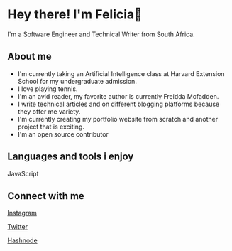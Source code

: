 
   
<h1>Hey there! I'm Felicia👋</h1>
<p>I'm a Software Engineer and Technical Writer from South Africa.</p>

<h2>About me</h2>
<ul>
<li>I'm currently taking an Artificial Intelligence class at Harvard Extension School for my undergraduate admission.</li>
<li>I love playing tennis.</li>
<li>I'm an avid reader, my favorite author is currently Freidda Mcfadden.</li>
<li>I write technical articles and on different blogging platforms because they offer me variety.</li>
<li>I'm currently creating my portfolio website from scratch and another project that is exciting.</li>
<li>I'm an open source contributor</li>
</ul>
<h2>Languages and tools i enjoy</h2>
JavaScript 





<h2>Connect with me</h2>

[Instagram](https://www.instagram.com/feliciasephodi)

[Twitter](https://www.twitter.com/feliciasephodi)

[Hashnode](https://www.hashnode.com/feliciasephodi.hashnode.dev)

